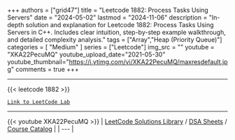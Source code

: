 
+++
authors = ["grid47"]
title = "Leetcode 1882: Process Tasks Using Servers"
date = "2024-05-02"
lastmod = "2024-11-06"
description = "In-depth solution and explanation for Leetcode 1882: Process Tasks Using Servers in C++. Includes clear intuition, step-by-step example walkthrough, and detailed complexity analysis."
tags = ["Array","Heap (Priority Queue)"]
categories = [
    "Medium"
]
series = ["Leetcode"]
img_src = ""
youtube = "XKA22PecuMQ"
youtube_upload_date="2021-05-30"
youtube_thumbnail="https://i.ytimg.com/vi/XKA22PecuMQ/maxresdefault.jpg"
comments = true
+++



---
{{< leetcode 1882 >}}

[`Link to LeetCode Lab`](https://leetcode.com/problems/process-tasks-using-servers/description/)

---
{{< youtube XKA22PecuMQ >}}
| [LeetCode Solutions Library](https://grid47.xyz/leetcode/) / [DSA Sheets](https://grid47.xyz/sheets/) / [Course Catalog](https://grid47.xyz/courses/) |
| --- |
